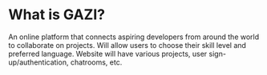 # What is GAZI? 

An online platform that connects aspiring developers from around the world to collaborate on projects. Will allow users to choose their skill level and preferred language. Website will have various projects, user sign-up/authentication, chatrooms, etc.
